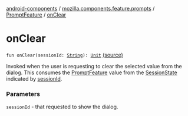 [android-components](../../index.md) / [mozilla.components.feature.prompts](../index.md) / [PromptFeature](index.md) / [onClear](./on-clear.md)

# onClear

`fun onClear(sessionId: `[`String`](https://kotlinlang.org/api/latest/jvm/stdlib/kotlin/-string/index.html)`): `[`Unit`](https://kotlinlang.org/api/latest/jvm/stdlib/kotlin/-unit/index.html) [(source)](https://github.com/mozilla-mobile/android-components/blob/master/components/feature/prompts/src/main/java/mozilla/components/feature/prompts/PromptFeature.kt#L314)

Invoked when the user is requesting to clear the selected value from the dialog.
This consumes the [PromptFeature](index.md) value from the [SessionState](../../mozilla.components.browser.state.state/-session-state/index.md) indicated by [sessionId](on-clear.md#mozilla.components.feature.prompts.PromptFeature$onClear(kotlin.String)/sessionId).

### Parameters

`sessionId` - that requested to show the dialog.